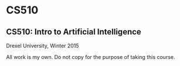 # CS510
CS510: Intro to Artificial Intelligence
---------------------------------------
Drexel University, Winter 2015

All work is my own. Do not copy for the purpose of taking this course.
